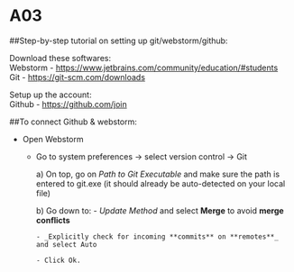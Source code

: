 # A03
<!DOCTYPE html>

##Step-by-step tutorial on setting up git/webstorm/github:

Download these softwares:
<br>
Webstorm - https://www.jetbrains.com/community/education/#students
<br>
Git - https://git-scm.com/downloads

Setup up the account:
<br>
Github - https://github.com/join 

##To connect Github & webstorm:
- Open Webstorm
  - Go to system preferences → select version control → Git
  
    a) On top, go on _Path to Git Executable_ and make sure the path is entered to git.exe (it should already be auto-detected on your local file)
 
    b) Go down to:
        - _Update Method_ and select **Merge** to avoid **merge conflicts**
        
        - _Explicitly check for incoming **commits** on **remotes**_ and select Auto
        
        - Click Ok. 
</html>

